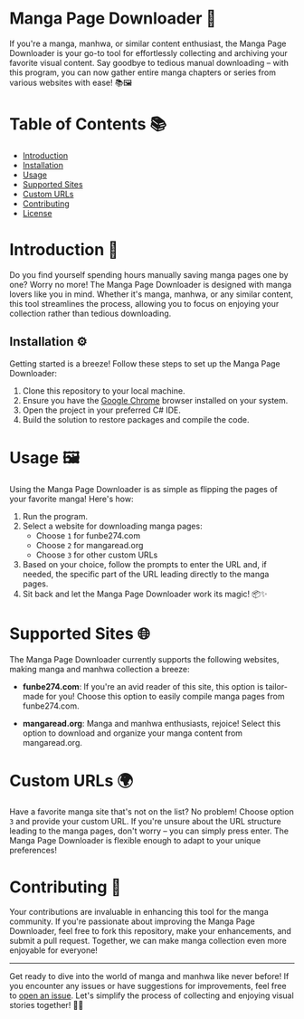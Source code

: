 # Manga Page Downloader 📖

If you're a manga, manhwa, or similar content enthusiast, the Manga Page Downloader is your go-to tool for effortlessly collecting and archiving your favorite visual content. Say goodbye to tedious manual downloading – with this program, you can now gather entire manga chapters or series from various websites with ease! 📚🖼️

# Table of Contents 📚

- [Introduction](#introduction)
- [Installation](#installation)
- [Usage](#usage)
- [Supported Sites](#supported-sites)
- [Custom URLs](#custom-urls)
- [Contributing](#contributing)
- [License](#license)

# Introduction 👋

Do you find yourself spending hours manually saving manga pages one by one? Worry no more! The Manga Page Downloader is designed with manga lovers like you in mind. Whether it's manga, manhwa, or any similar content, this tool streamlines the process, allowing you to focus on enjoying your collection rather than tedious downloading.

## Installation ⚙️

Getting started is a breeze! Follow these steps to set up the Manga Page Downloader:

1. Clone this repository to your local machine.
2. Ensure you have the [Google Chrome](https://www.google.com/chrome/) browser installed on your system.
3. Open the project in your preferred C# IDE.
4. Build the solution to restore packages and compile the code.

# Usage 🖼️

Using the Manga Page Downloader is as simple as flipping the pages of your favorite manga! Here's how:

1. Run the program.
2. Select a website for downloading manga pages:
   - Choose `1` for funbe274.com
   - Choose `2` for mangaread.org
   - Choose `3` for other custom URLs
3. Based on your choice, follow the prompts to enter the URL and, if needed, the specific part of the URL leading directly to the manga pages.
4. Sit back and let the Manga Page Downloader work its magic! 📦✨

# Supported Sites 🌐

The Manga Page Downloader currently supports the following websites, making manga and manhwa collection a breeze:

- **funbe274.com**: If you're an avid reader of this site, this option is tailor-made for you! Choose this option to easily compile manga pages from funbe274.com.

- **mangaread.org**: Manga and manhwa enthusiasts, rejoice! Select this option to download and organize your manga content from mangaread.org.

# Custom URLs 🌍

Have a favorite manga site that's not on the list? No problem! Choose option `3` and provide your custom URL. If you're unsure about the URL structure leading to the manga pages, don't worry – you can simply press enter. The Manga Page Downloader is flexible enough to adapt to your unique preferences!

# Contributing 🤝

Your contributions are invaluable in enhancing this tool for the manga community. If you're passionate about improving the Manga Page Downloader, feel free to fork this repository, make your enhancements, and submit a pull request. Together, we can make manga collection even more enjoyable for everyone!

---

Get ready to dive into the world of manga and manhwa like never before! If you encounter any issues or have suggestions for improvements, feel free to [open an issue](https://github.com/yourusername/manga-page-downloader/issues). Let's simplify the process of collecting and enjoying visual stories together! 🌟📖
